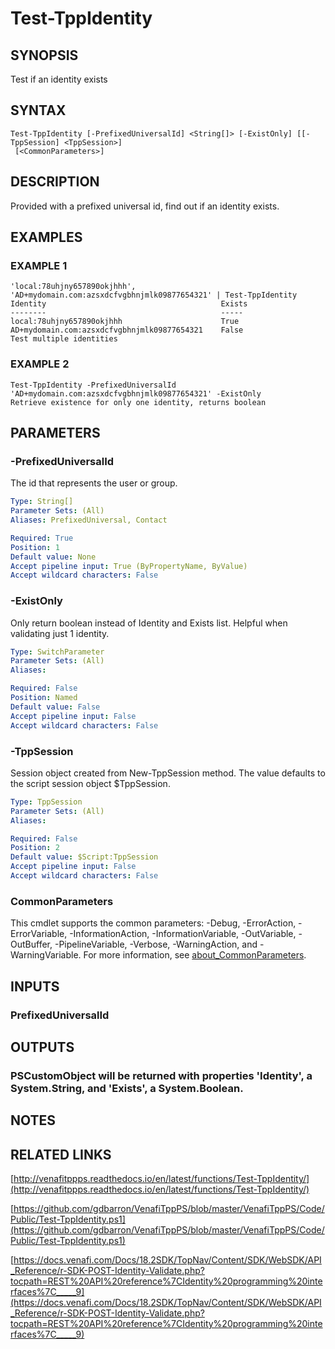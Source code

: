 # Test-TppIdentity

## SYNOPSIS
Test if an identity exists

## SYNTAX

```
Test-TppIdentity [-PrefixedUniversalId] <String[]> [-ExistOnly] [[-TppSession] <TppSession>]
 [<CommonParameters>]
```

## DESCRIPTION
Provided with a prefixed universal id, find out if an identity exists.

## EXAMPLES

### EXAMPLE 1
```
'local:78uhjny657890okjhhh', 'AD+mydomain.com:azsxdcfvgbhnjmlk09877654321' | Test-TppIdentity
Identity                                       Exists
--------                                       -----
local:78uhjny657890okjhhh                      True
AD+mydomain.com:azsxdcfvgbhnjmlk09877654321    False
Test multiple identities
```

### EXAMPLE 2
```
Test-TppIdentity -PrefixedUniversalId 'AD+mydomain.com:azsxdcfvgbhnjmlk09877654321' -ExistOnly
Retrieve existence for only one identity, returns boolean
```

## PARAMETERS

### -PrefixedUniversalId
The id that represents the user or group.

```yaml
Type: String[]
Parameter Sets: (All)
Aliases: PrefixedUniversal, Contact

Required: True
Position: 1
Default value: None
Accept pipeline input: True (ByPropertyName, ByValue)
Accept wildcard characters: False
```

### -ExistOnly
Only return boolean instead of Identity and Exists list. 
Helpful when validating just 1 identity.

```yaml
Type: SwitchParameter
Parameter Sets: (All)
Aliases:

Required: False
Position: Named
Default value: False
Accept pipeline input: False
Accept wildcard characters: False
```

### -TppSession
Session object created from New-TppSession method. 
The value defaults to the script session object $TppSession.

```yaml
Type: TppSession
Parameter Sets: (All)
Aliases:

Required: False
Position: 2
Default value: $Script:TppSession
Accept pipeline input: False
Accept wildcard characters: False
```

### CommonParameters
This cmdlet supports the common parameters: -Debug, -ErrorAction, -ErrorVariable, -InformationAction, -InformationVariable, -OutVariable, -OutBuffer, -PipelineVariable, -Verbose, -WarningAction, and -WarningVariable. For more information, see [about_CommonParameters](http://go.microsoft.com/fwlink/?LinkID=113216).

## INPUTS

### PrefixedUniversalId
## OUTPUTS

### PSCustomObject will be returned with properties 'Identity', a System.String, and 'Exists', a System.Boolean.
## NOTES

## RELATED LINKS

[http://venafitppps.readthedocs.io/en/latest/functions/Test-TppIdentity/](http://venafitppps.readthedocs.io/en/latest/functions/Test-TppIdentity/)

[https://github.com/gdbarron/VenafiTppPS/blob/master/VenafiTppPS/Code/Public/Test-TppIdentity.ps1](https://github.com/gdbarron/VenafiTppPS/blob/master/VenafiTppPS/Code/Public/Test-TppIdentity.ps1)

[https://docs.venafi.com/Docs/18.2SDK/TopNav/Content/SDK/WebSDK/API_Reference/r-SDK-POST-Identity-Validate.php?tocpath=REST%20API%20reference%7CIdentity%20programming%20interfaces%7C_____9](https://docs.venafi.com/Docs/18.2SDK/TopNav/Content/SDK/WebSDK/API_Reference/r-SDK-POST-Identity-Validate.php?tocpath=REST%20API%20reference%7CIdentity%20programming%20interfaces%7C_____9)

